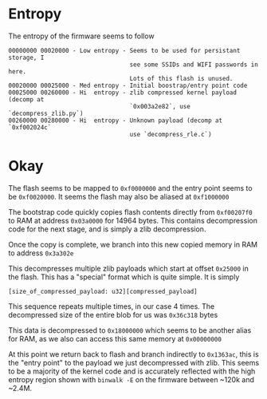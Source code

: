 # Entropy

The entropy of the firmware seems to follow

```
00000000 00020000 - Low entropy - Seems to be used for persistant storage, I
                                  see some SSIDs and WIFI passwords in here.
                                  Lots of this flash is unused.
00020000 00025000 - Med entropy - Initial boostrap/entry point code
00025000 00260000 - Hi  entropy - zlib compressed kernel payload (decomp at
                                  `0x003a2e82`, use `decompress_zlib.py`)
00260000 00280000 - Hi  entropy - Unknown payload (decomp at `0xf002024c`
                                  use `decompress_rle.c`)
```

# Okay

The flash seems to be mapped to `0xf0000000` and the entry point seems to be
`0xf0020000`. It seems the flash may also be aliased at `0xf1000000`

The bootstrap code quickly copies flash contents directly from `0xf00207f0` to
RAM at address `0x03a0000` for 14964 bytes. This contains decompression code
for the next stage, and is simply a zlib decompression.

Once the copy is complete, we branch into this new copied memory in RAM to
address `0x3a302e`

This decompresses multiple zlib payloads which start at offset `0x25000` in the
flash. This has a "special" format which is quite simple. It is simply

`[size_of_compressed_payload: u32][compressed_payload]`

This sequence repeats multiple times, in our case 4 times. The decompressed
size of the entire blob for us was `0x36c318` bytes

This data is decompressed to `0x18000000` which seems to be another alias for
RAM, as we also can access this same memory at `0x00000000`

At this point we return back to flash and branch indirectly to `0x1363ac`, this
is the "entry point" to the payload we just decompressed with zlib. This seems
to be a majority of the kernel code and is accurately reflected with the high
entropy region shown with `binwalk -E` on the firmware between ~120k and ~2.4M.

